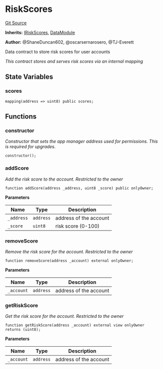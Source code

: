 # RiskScores
[Git Source](https://github.com/thrackle-io/rules-protocol/blob/ca661487b49e5b916c4fa8811d6bdafbe530a6c8/src/data/RiskScores.sol)

**Inherits:**
[IRiskScores](/src/data/IRiskScores.sol/interface.IRiskScores.md), [DataModule](/src/data/DataModule.sol/contract.DataModule.md)

**Author:**
@ShaneDuncan602, @oscarsernarosero, @TJ-Everett

Data contract to store risk scores for user accounts

*This contract stores and serves risk scores via an internal mapping*


## State Variables
### scores

```solidity
mapping(address => uint8) public scores;
```


## Functions
### constructor

*Constructor that sets the app manager address used for permissions. This is required for upgrades.*


```solidity
constructor();
```

### addScore

*Add the risk score to the account. Restricted to the owner*


```solidity
function addScore(address _address, uint8 _score) public onlyOwner;
```
**Parameters**

|Name|Type|Description|
|----|----|-----------|
|`_address`|`address`|address of the account|
|`_score`|`uint8`|risk score (0-100)|


### removeScore

*Remove the risk score for the account. Restricted to the owner*


```solidity
function removeScore(address _account) external onlyOwner;
```
**Parameters**

|Name|Type|Description|
|----|----|-----------|
|`_account`|`address`|address of the account|


### getRiskScore

*Get the risk score for the account. Restricted to the owner*


```solidity
function getRiskScore(address _account) external view onlyOwner returns (uint8);
```
**Parameters**

|Name|Type|Description|
|----|----|-----------|
|`_account`|`address`|address of the account|


